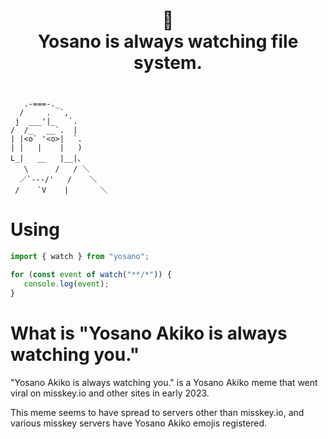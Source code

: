 <h1><p align="center">
👀<br/>
Yosano is always watching file system.
</p></h1>

```plain

   .-===-._
  /     .  `,
 j  ___'|_   `.
/  /_   __`.  |
| |<o` '<o>|  `.
| |   |    |   )
L_|   __   |__|､
   \      /   / ＼
  ／`---/'   /    ＼
 /    `V    |       ＼
```

# Using

```ts
import { watch } from "yosano";

for (const event of watch("**/*")) {
   console.log(event);
}
```

# What is "Yosano Akiko is always watching you."

"Yosano Akiko is always watching you." is a Yosano Akiko meme that went viral on misskey.io and other sites in early 2023.

This meme seems to have spread to servers other than misskey.io, and various misskey servers have Yosano Akiko emojis registered.